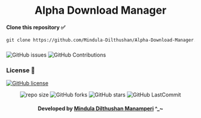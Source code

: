 <div align="center">

# Alpha Download Manager
</div>

#### Clone this repository ✅
```md
git clone https://github.com/Mindula-Dilthushan/Alpha-Download-Manager.git
```
###

![GitHub issues](https://img.shields.io/github/issues/Mindula-Dilthushan/Alpha-Download-Manager?&labelColor=black&color=eb3b5a&label=Issues&logo=issues&logoColor=black&style=for-the-badge)
![GitHub Contributions](https://img.shields.io/github/contributors/Mindula-Dilthushan/Alpha-Download-Manager?&labelColor=black&color=8854d0&style=for-the-badge)

### License 📝
[![GitHub license](https://img.shields.io/github/license/Mindula-Dilthushan/Alpha-Download-Manager?&labelColor=black&color=3867d6&style=for-the-badge)](https://github.com/Mindula-Dilthushan/Alpha-Download-Manager/blob/master/LICENSE)

<div align="center">

![repo size](https://img.shields.io/github/repo-size/Mindula-Dilthushan/Alpha-Download-Manager?label=Repo%20Size&style=for-the-badge&labelColor=black&color=20bf6b)
![GitHub forks](https://img.shields.io/github/forks/Mindula-Dilthushan/Alpha-Download-Manager?&labelColor=black&color=0fb9b1&style=for-the-badge)
![GitHub stars](https://img.shields.io/github/stars/Mindula-Dilthushan/Alpha-Download-Manager?&labelColor=black&color=f7b731&style=for-the-badge)
![GitHub LastCommit](https://img.shields.io/github/last-commit/Mindula-Dilthushan/Alpha-Download-Manager?logo=github&labelColor=black&color=d1d8e0&style=for-the-badge)

</div>

<div align="center"> 

#### Developed by [Mindula Dilthushan Manamperi](http://minduladilthushan.netlify.app/) ^_~
</div>









